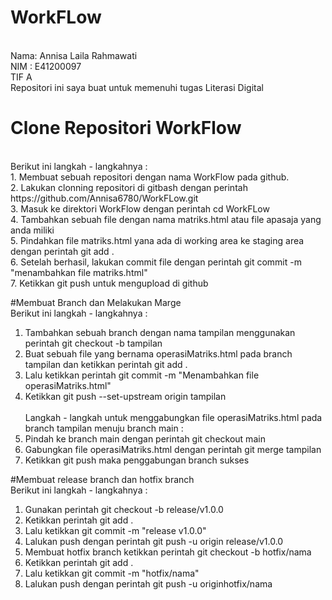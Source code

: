 # WorkFLow
<br>
Nama: Annisa Laila Rahmawati <br>
NIM : E41200097<br>
TIF A <br>
Repositori ini saya buat untuk memenuhi tugas Literasi Digital <br>

# Clone Repositori WorkFlow
<br>
Berikut ini langkah - langkahnya : <br>
1. Membuat sebuah repositori dengan nama WorkFlow pada github.<br>
2. Lakukan clonning repositori di gitbash dengan perintah  https://github.com/Annisa6780/WorkFLow.git <br>
3. Masuk ke direktori WorkFlow dengan perintah cd WorkFLow <br>
4. Tambahkan sebuah file dengan nama matriks.html atau file apasaja yang anda miliki <br>
5. Pindahkan file matriks.html yana ada di working area ke staging area dengan perintah git add . <br>
6. Setelah berhasil, lakukan commit file dengan perintah git commit -m "menambahkan file matriks.html" <br>
7. Ketikkan git push untuk mengupload di github

#Membuat Branch dan Melakukan Marge
<br>
Berikut ini langkah - langkahnya : <br>
1. Tambahkan sebuah branch dengan nama tampilan menggunakan perintah git checkout -b tampilan <br>
2. Buat sebuah file yang bernama operasiMatriks.html pada branch tampilan dan ketikkan perintah git add . <br>
3. Lalu ketikkan perintah git commit -m "Menambahkan file operasiMatriks.html" <br>
4. Ketikkan git push --set-upstream origin tampilan <br> <br>
Langkah - langkah untuk menggabungkan file operasiMatriks.html pada branch tampilan menuju branch main :
1. Pindah ke branch main dengan perintah git checkout main <br>
2. Gabungkan file operasiMatriks.html dengan perintah git merge tampilan
3. Ketikkan git push maka penggabungan branch sukses

#Membuat release branch dan hotfix branch
<br>
Berikut ini langkah - langkahnya : <br>
1. Gunakan perintah git checkout -b release/v1.0.0 <br>
2. Ketikkan perintah git add . <br>
3. Lalu ketikkan git commit -m "release v1.0.0" <br>
4. Lalukan push dengan perintah git push -u origin release/v1.0.0 <br>
5. Membuat hotfix branch ketikkan perintah git checkout -b hotfix/nama <br>
6. Ketikkan perintah git add . <br>
7. Lalu ketikkan git commit -m "hotfix/nama" <br>
8. Lalukan push dengan perintah git push -u originhotfix/nama <br>
